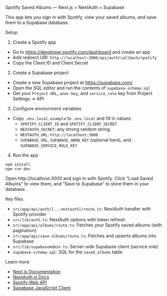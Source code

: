 Spotify Saved Albums — Next.js + NextAuth + Supabase

This app lets you sign in with Spotify, view your saved albums, and save them to a Supabase database.

Setup

1) Create a Spotify app
- Go to https://developer.spotify.com/dashboard and create an app
- Add redirect URI: `http://localhost:3000/api/auth/callback/spotify`
- Copy the Client ID and Client Secret

2) Create a Supabase project
- Create a new Supabase project at https://supabase.com/
- Open the SQL editor and run the contents of `supabase-schema.sql`
- Get your `Project URL`, `anon key`, and `service_role` key from Project Settings → API

3) Configure environment variables
- Copy `.env.local.example` to `.env.local` and fill in values:
  - `SPOTIFY_CLIENT_ID` and `SPOTIFY_CLIENT_SECRET`
  - `NEXTAUTH_SECRET`: any strong random string
  - `NEXTAUTH_URL`: `http://localhost:3000`
  - `SUPABASE_URL`, `SUPABASE_ANON_KEY` (optional here), and `SUPABASE_SERVICE_ROLE_KEY`

4) Run the app

```
npm install
npm run dev
```

Open http://localhost:3000 and sign in with Spotify. Click “Load Saved Albums” to view them, and “Save to Supabase” to store them in your database.

Key files
- `src/app/api/auth/[...nextauth]/route.ts`: NextAuth handler with Spotify provider
- `src/lib/auth.ts`: NextAuth options with token refresh
- `src/app/api/albums/route.ts`: Fetches your Spotify saved albums (with pagination)
- `src/app/api/save-albums/route.ts`: Fetches and upserts albums into Supabase
- `src/lib/supabaseAdmin.ts`: Server-side Supabase client (service role)
- `supabase-schema.sql`: SQL for the `saved_albums` table

Learn more
- [Next.js Documentation](https://nextjs.org/docs)
- [NextAuth.js Docs](https://next-auth.js.org/)
- [Spotify Web API](https://developer.spotify.com/documentation/web-api)
- [Supabase JavaScript Client](https://supabase.com/docs/reference/javascript)
